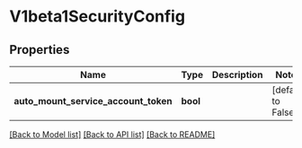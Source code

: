 # V1beta1SecurityConfig

## Properties
Name | Type | Description | Notes
------------ | ------------- | ------------- | -------------
**auto_mount_service_account_token** | **bool** |  | [default to False]

[[Back to Model list]](../README.md#documentation-for-models) [[Back to API list]](../README.md#documentation-for-api-endpoints) [[Back to README]](../README.md)


